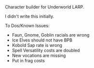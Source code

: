 Character builder for Underworld LARP.

I didn't write this initially.

To Dos/Known Issues:
- Faun, Gnome, Goblin racials are wrong
- Ice Elves should not have BPB
- Kobold Sap rate is wrong
- Spell Versatility costs are doubled
- New vocations are missing
- Put in frag costs